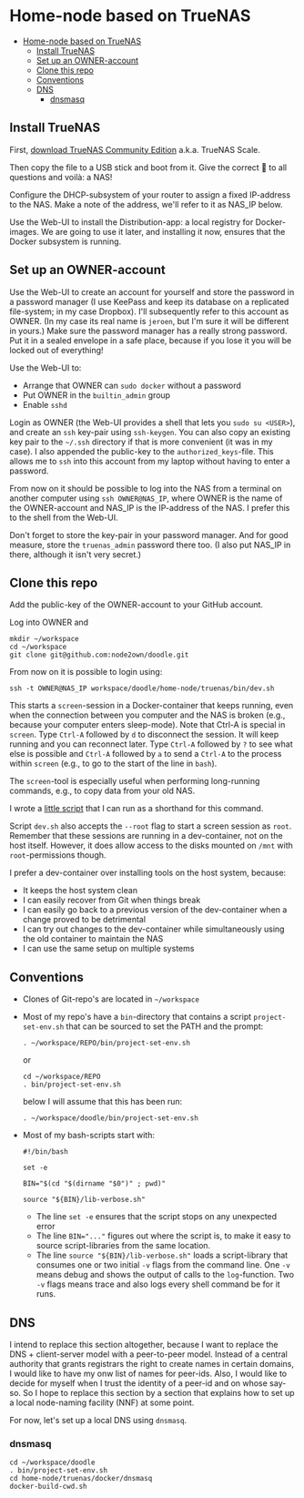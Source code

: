 # Home-node based on TrueNAS

<!-- TOC -->
* [Home-node based on TrueNAS](#home-node-based-on-truenas)
  * [Install TrueNAS](#install-truenas)
  * [Set up an OWNER-account](#set-up-an-owner-account)
  * [Clone this repo](#clone-this-repo)
  * [Conventions](#conventions)
  * [DNS](#dns)
    * [dnsmasq](#dnsmasq)
<!-- TOC -->

## Install TrueNAS

First, [download TrueNAS Community Edition](https://www.truenas.com/truenas-community-edition/) a.k.a. TrueNAS Scale.

Then copy the file to a USB stick and boot from it. Give the correct :slightly_smiling_face: to all questions and voilà: a NAS!

Configure the DHCP-subsystem of your router to assign a fixed IP-address to the NAS. Make a note of the address, we'll refer to it as NAS_IP below.

Use the Web-UI to install the Distribution-app: a local registry for Docker-images. We are going to use it later, and installing it now, ensures that the Docker subsystem is running.

## Set up an OWNER-account

Use the Web-UI to create an account for yourself and store the password in a password manager (I use KeePass and keep its database on a replicated file-system; in my case Dropbox). I'll subsequently refer to this account as OWNER. (In my case its real name is `jeroen`, but I'm sure it will be different in yours.) Make sure the password manager has a really strong password. Put it in a sealed envelope in a safe place, because if you lose it you will be locked out of everything!

Use the Web-UI to:
* Arrange that OWNER can `sudo docker` without a password
* Put OWNER in the `builtin_admin` group
* Enable `sshd`

Login as OWNER (the Web-UI provides a shell that lets you `sudo su <USER>`), and create an `ssh` key-pair using `ssh-keygen`. You can also copy an existing key pair to the `~/.ssh` directory if that is more convenient (it was in my case). I also appended the public-key to the `authorized_keys`-file. This allows me to `ssh` into this account from my laptop without having to enter a password.

From now on it should be possible to log into the NAS from a terminal on another computer using `ssh OWNER@NAS_IP`,
where OWNER is the name of the OWNER-account and NAS_IP is the IP-address of the NAS. I prefer this to the shell from the Web-UI.

Don't forget to store the key-pair in your password manager. And for good measure, store the `truenas_admin` password there too. (I also put NAS_IP in there, although it isn't very secret.)

## Clone this repo

Add the public-key of the OWNER-account to your GitHub account.

Log into OWNER and
```shell
mkdir ~/workspace
cd ~/workspace
git clone git@github.com:node2own/doodle.git
```

From now on it is possible to login using:
```shell
ssh -t OWNER@NAS_IP workspace/doodle/home-node/truenas/bin/dev.sh
```
This starts a `screen`-session in a Docker-container that keeps running, even when the connection between you computer and the NAS is broken (e.g., because your computer enters sleep-mode). Note that Ctrl-A is special in `screen`. Type `Ctrl-A` followed by `d` to disconnect the session. It will keep running and you can reconnect later. Type `Ctrl-A` followed by `?` to see what else is possible and `Ctrl-A` followed by `a` to send a `Ctrl-A` to the process within `screen` (e.g., to go to the start of the line in `bash`).

The `screen`-tool is especially useful when performing long-running commands, e.g., to copy data from your old NAS.

I wrote a [little script](https://github.com/jeroenvanmaanen/scripts/blob/master/miranda.sh) that I can run as a shorthand for this command.

Script `dev.sh` also accepts the `--root` flag to start a screen session as `root`. Remember that these sessions are running in a dev-container, not on the host itself. However, it does allow access to the disks mounted on `/mnt` with `root`-permissions though.

I prefer a dev-container over installing tools on the host system, because:

* It keeps the host system clean
* I can easily recover from Git when things break
* I can easily go back to a previous version of the dev-container when a change proved to be detrimental
* I can try out changes to the dev-container while simultaneously using the old container to maintain the NAS
* I can use the same setup on multiple systems

## Conventions

* Clones of Git-repo's are located in `~/workspace`
* Most of my repo's have a `bin`-directory that contains a script `project-set-env.sh` that can be sourced to set the PATH and the prompt:

      . ~/workspace/REPO/bin/project-set-env.sh

  or

      cd ~/workspace/REPO 
      . bin/project-set-env.sh

  below I will assume that this has been run:

      . ~/workspace/doodle/bin/project-set-env.sh

* Most of my bash-scripts start with:

      #!/bin/bash

      set -e

      BIN="$(cd "$(dirname "$0")" ; pwd)"

      source "${BIN}/lib-verbose.sh"

  * The line `set -e` ensures that the script stops on any unexpected error
  * The line `BIN="..."` figures out where the script is, to make it easy to source script-libraries from the same location.
  * The line `source "${BIN}/lib-verbose.sh"` loads a script-library that consumes one or two initial `-v` flags from the command line. One `-v` means debug and shows the output of calls to the `log`-function. Two `-v` flags means trace and also logs every shell command be for it runs.

## DNS

I intend to replace this section altogether, because I want to replace the DNS + client-server model with a peer-to-peer model. Instead of a central authority that grants registrars the right to create names in certain domains, I would like to have my onw list of names for peer-ids. Also, I would like to decide for myself when I trust the identity of a peer-id and on whose say-so. So I hope to replace this section by a section that explains how to set up a local node-naming facility (NNF) at some point.

For now, let's set up a local DNS using `dnsmasq`.

### dnsmasq

```shell
cd ~/workspace/doodle
. bin/project-set-env.sh
cd home-node/truenas/docker/dnsmasq
docker-build-cwd.sh
```